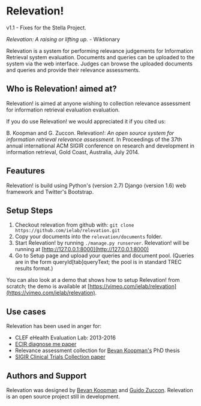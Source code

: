 # Relevation!

v1.1 - Fixes for the Stella Project.

_Relevation: A raising or lifting up._ - Wiktionary


Relevation is a system for performing relevance judgements for Information Retrieval system evaluation. Documents and queries can be uploaded to the system via the web interface. Judges can browse the uploaded documents and queries and provide their relevance assessments.

## Who is Relevation! aimed at?

Relevation! is aimed at anyone wishing to collection relevance assessment for information retrieval evaluation evaluation.

If you do use Relevation! we would appreciated it if you cited us:

B. Koopman and G. Zuccon. Relevation!: *An open source system for information retrieval relevance assessment*. In Proceedings of the 37th annual international ACM SIGIR conference on research and development in information retrieval, Gold Coast, Australia, July 2014.

## Feautures

Relevation! is build using Python's (version 2.7) Django (version 1.6) web framework and Twitter's Bootstrap.

## Setup Steps

1. Checkout relevation from github with: `git clone https://github.com/ielab/relevation.git`
2. Copy your documents into the `relevation/documents` folder.
3. Start Relevation! by running `./manage.py runserver`. Relevation! will be running at [http://127.0.0.1:8000](http://127.0.0.1:8000)
4. Go to Setup page and upload your queries and document pool. (Queries are in the form queryId[tab]queryText; the pool is in standard TREC results format.)

You can also look at a demo that shows how to setup Relevation! from scratch; the demo is available at [https://vimeo.com/ielab/relevation](https://vimeo.com/ielab/relevation).

## Use cases

Relevation has been used in anger for:

* CLEF eHealth Evaluation Lab: 2013-2016
* [ECIR diagnose me paper](http://zuccon.net/diagnose-this.html)
* Relevance assessment collection for [Bevan Koopman's](http://koopman.id.au) PhD thesis
* [SIGIR Clinical Trials Collection paper](http://dl.acm.org/citation.cfm?id=2914672)

## Authors and Support

Relevation was designed by [Bevan Koopman](http://koopman.id.au) and [Guido Zuccon](http://zuccon.net). Relevation is an open source project still in development.
